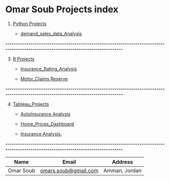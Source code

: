 # Omar Soub Projects index






1. [Python Projects](https://github.com/omars1234/Siteck/tree/63e9a3d53ea7dd2b0cbf8b292604148f211bf4f6/Pyhton_Projects)
   
    

    * [demand_sales_data_Analysis](https://github.com/omars1234/Siteck/tree/63e9a3d53ea7dd2b0cbf8b292604148f211bf4f6/Pyhton_Projects/demand_sales_data_Analysi)


**------------------------------------------------------------------------------------------------------------------------------------**


3. [R Projects](https://github.com/omars1234/Siteck/tree/63e9a3d53ea7dd2b0cbf8b292604148f211bf4f6/R_Projects)

   * [Insurance_Rating_Analysis](https://github.com/omars1234/Siteck/tree/85ccdffc00df7467bc1b1a1403167afe1e867fcc/R_Projects/Insurance_Rating_Analysis)  

   * [Motor_Claims Reserve](https://github.com/omars1234/Siteck/tree/85ccdffc00df7467bc1b1a1403167afe1e867fcc/R_Projects/Motor_Claims%20Reserve)
   

**------------------------------------------------------------------------------------------------------------------------------------**   


4. [Tableau_Projects](https://github.com/omars1234/Siteck/tree/3f8c5e8cbf7787d1d7f095ba2b65197de044b15f/Tableau_Projects)

   * [AutoInsurance Analysis](https://github.com/omars1234/Siteck/blob/3f8c5e8cbf7787d1d7f095ba2b65197de044b15f/Tableau_Projects/AutoInsurance%20Analysis.md)

   * [Home_Prices_Dashboard](https://github.com/omars1234/Siteck/blob/8318f39d8b633b89df841820c748f6d0aaa8658a/Tableau_Projects/Home_Prices_Dashboard.md)

   * [Insurance Analysis.](https://github.com/omars1234/Siteck/blob/3f8c5e8cbf7787d1d7f095ba2b65197de044b15f/Tableau_Projects/Insurance%20Analysis.md)





**------------------------------------------------------------------------------------------------------------------------------------**

|Name|Email|Address|    
|----|-----|-------|     
|Omar Soub|omars.soub@gmail.com|Amman, Jordan|







